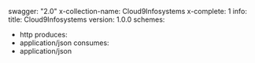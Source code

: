 swagger: "2.0"
x-collection-name: Cloud9Infosystems
x-complete: 1
info:
  title: Cloud9Infosystems
  version: 1.0.0
schemes:
- http
produces:
- application/json
consumes:
- application/json
